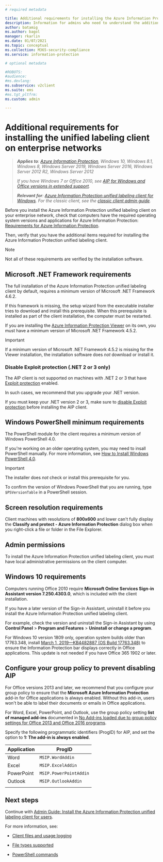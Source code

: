 ```yaml
---
# required metadata

title: Additional requirements for installing the Azure Information Protection unified labeling client
description: Information for admins who need to understand the additional system requirements for installing the Unified Labeling client on enterprise networks.
author: batamig
ms.author: bagol
manager: rkarlin
ms.date: 01/07/2021
ms.topic: conceptual
ms.collection: M365-security-compliance
ms.service: information-protection

# optional metadata

#ROBOTS:
#audience:
#ms.devlang:
ms.subservice: v2client
ms.suite: ems
#ms.tgt_pltfrm:
ms.custom: admin

---
```



# Additional requirements for installing the unified labeling client on enterprise networks

>***Applies to**: [Azure Information Protection](https://azure.microsoft.com/pricing/details/information-protection), Windows 10, Windows 8.1, Windows 8, Windows Server 2019, Windows Server 2016, Windows Server 2012 R2, Windows Server 2012*
>
>*If you have Windows 7 or Office 2010, see [AIP for Windows and Office versions in extended support](../known-issues.md#aip-and-legacy-windows-and-office-versions).*
>
>***Relevant for**: [Azure Information Protection unified labeling client for Windows](../faqs.md#whats-the-difference-between-the-azure-information-protection-classic-and-unified-labeling-clients). For the classic client, see the [classic client admin guide](client-admin-guide-install.md).*

Before you install the Azure Information Protection unified labeling client on your enterprise network, check that computers have the required operating system versions and applications for Azure Information Protection: [Requirements for Azure Information Protection](../requirements.md). 

Then, verify that you have the additional items required for installing the Azure Information Protection unified labeling client.

> [!NOTE]
> Not all of these requirements are verified by the installation software.
>

## Microsoft .NET Framework requirements

The full installation of the Azure Information Protection unified labeling client by default, requires a minimum version of Microsoft .NET Framework 4.6.2. 

If this framework is missing, the setup wizard from the executable installer tries to download and install this prerequisite. When this prerequisite is installed as part of the client installation, the computer must be restarted.  

If you are installing the [Azure Information Protection Viewer](clientv2-view-use-files.md) on its own, you must have a minimum version of Microsoft .NET Framework 4.5.2. 

> [!IMPORTANT]
> If a minimum version of Microsoft .NET Framework 4.5.2 is missing for the Viewer installation, the installation software does *not* download or install it.
> 

### Disable Exploit protection (.NET 2 or 3 only)

The AIP client is not supported on machines with .NET 2 or 3 that have [Exploit protection](/windows/security/threat-protection/microsoft-defender-atp/enable-exploit-protection) enabled. 

In such cases, we recommend that you upgrade your .NET version. 

If you must keep your .NET version 2 or 3,  make sure to [disable Exploit protection](../known-issues.md#known-issues-for-aip-and-exploit-protection) before installing the AIP client.

## Windows PowerShell minimum requirements

The PowerShell module for the client requires a minimum version of Windows PowerShell 4.0.

If you're working on an older operating system, you may need to insall PowerShell manually. For more information, see [How to Install Windows PowerShell 4.0](https://social.technet.microsoft.com/wiki/contents/articles/21016.how-to-install-windows-powershell-4-0.aspx). 

> [!IMPORTANT]
> The installer does *not* check or install this prerequisite for you. 
>
> To confirm the version of Windows PowerShell that you are running, type `$PSVersionTable` in a PowerShell session.  
> 


## Screen resolution requirements

Client machines with resolutions of **800x600** and lower can't fully display the **Classify and protect - Azure Information Protection** dialog box when you right-click a file or folder in the File Explorer.   

## Admin permissions

To install the Azure Information Protection unified labeling client, you must have local administrative permissions on the client computer.
        
## Windows 10 requirements

Computers running Office 2010 require **Microsoft Online Services Sign-in Assistant version 7.250.4303.0**, which is included with the client installation. 

If you have a later version of the Sign-in Assistant, uninstall it before you install the Azure Information Protection unified labeling client. 

For example, check the version and uninstall the Sign-in Assistant by using **Control Panel** > **Program and Features** > **Uninstall or change a program**. 

For Windows 10 version 1809 only, operation system builds older than 17763.348, install [March 1, 2019—KB4482887 (OS Build 17763.348)](https://support.microsoft.com/help/4482887/windows-10-update-kb4482887) to ensure the Information Protection bar displays correctly in Office applications. This update is not needed if you have Office 365 1902 or later.    

## Configure your group policy to prevent disabling AIP

For Office versions 2013 and later, we recommend that you configure your group policy to ensure that the **Microsoft Azure Information Protection** add-in for Office applications is always enabled.  Without this add-in, users won't be able to label their documents or emails in Office applications.   

For Word, Excel, PowerPoint, and Outlook, use the group policy setting **list of managed add-ins** documented in [No Add-ins loaded due to group policy settings for Office 2013 and Office 2016 programs](https://support.microsoft.com/help/2733070/no-add-ins-loaded-due-to-group-policy-settings-for-office-2013-and-off). 

Specify the following programmatic identifiers (ProgID) for AIP, and set the option to **1: The add-in is always enabled**.

|Application  |ProgID  |
|---------|---------|
|Word     |     `MSIP.WordAddin`    |
|Excel     |  `MSIP.ExcelAddin`       |
|PowerPoint     |   `MSIP.PowerPointAddin`      |
|Outlook | `MSIP.OutlookAddin` |
| | | 

## Next steps

Continue with  [Admin Guide: Install the Azure Information Protection unified labeling client for users](clientv2-admin-guide-install.md).

For more information, see:

- [Client files and usage logging](clientv2-admin-guide-files-and-logging.md)

- [File types supported](clientv2-admin-guide-file-types.md)

- [PowerShell commands](clientv2-admin-guide-powershell.md)